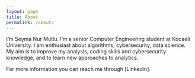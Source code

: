 ```yaml
---
layout: page
title: About
permalink: /about/
---
```


I’m Şeyma Nur Mutlu. I’m a senior Computer Engineering student at Kocaeli University. I am enthusiast about algorithms, cybersecurity, data science. My aim is to improve my analysis, coding skills and cybersecurity knowledge, and to learn new approaches to analytics.

For more information you can reach me through [Linkedin].
